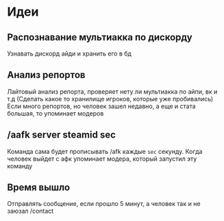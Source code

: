 # Идеи
## Распознавание мультиакка по дискорду
Узнавать дискорд айди и хранить его в бд
## Анализ репортов
Лайтовый анализ репорта, проверяет нету ли мультиакка по айпи, вк и т.д (Сделать какое то хранилище игроков, которые уже пробивались)
Если много репортов, но человек зашел недавно, а еще и стата большая, то упоминает модеров
## /aafk server steamid sec
Команда сама будет прописывать /afk каждые `sec` секунду. Когда человек выйдет с афк упоминает модера, который запустил эту команду
## Время вышло
Отправлять сообщение, если прошло 5 минут, а человек так и не заюзал /contact